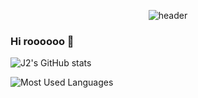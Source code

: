<div align="center">

![header](https://capsule-render.vercel.app/api?type=shark&color=random&text=Welcome%20to%20J2's%20GiHub&fontSize=60)
</div>

### Hi roooooo 👋

![J2's GitHub stats](https://github-readme-stats.vercel.app/api?username=Ji-eun-Kim&show_icons=true&theme=tokyonight)

![Most Used Languages](https://github-readme-stats.vercel.app/api/top-langs/?username=Ji-eun-Kim&layout=compact&theme=tokyonight)


<!--
**Ji-eun-Kim/Ji-eun-Kim** is a ✨ _special_ ✨ repository because its `README.md` (this file) appears on your GitHub profile.

Here are some ideas to get you started:

- 🔭 I’m currently working on ...
- 🌱 I’m currently learning ...
- 👯 I’m looking to collaborate on ...
- 🤔 I’m looking for help with ...
- 💬 Ask me about ...
- 📫 How to reach me: ...
- 😄 Pronouns: ...
- ⚡ Fun fact: ...
-->
